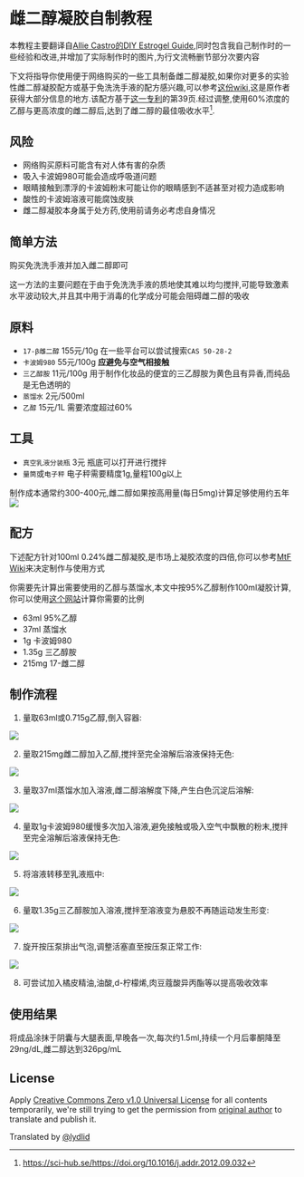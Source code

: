 # 雌二醇凝胶自制教程

本教程主要翻译自[Allie Castro的DIY Estrogel Guide](https://groups.io/g/MTFHRT/wiki/30843),同时包含我自己制作时的一些经验和改进,并增加了实际制作时的图片,为行文流畅删节部分次要内容

下文将指导你使用便于网络购买的一些工具制备雌二醇凝胶,如果你对更多的实验性雌二醇凝胶配方或基于免洗洗手液的配方感兴趣,可以参考[这份wiki](https://reddit.com/r/estrogel/wiki),这是原作者获得大部分信息的地方.该配方基于[这一专利](https://patents.google.com/patent/US20070154533A1/en)的第39页.经过调整,使用60%浓度的乙醇与更高浓度的雌二醇后,达到了雌二醇的最佳吸收水平[^1].

## 风险
- 网络购买原料可能含有对人体有害的杂质
- 吸入卡波姆980可能会造成呼吸道问题
- 眼睛接触到漂浮的卡波姆粉末可能让你的眼睛感到不适甚至对视力造成影响
- 酸性的卡波姆溶液可能腐蚀皮肤
- 雌二醇凝胶本身属于处方药,使用前请务必考虑自身情况

## 简单方法
购买免洗洗手液并加入雌二醇即可

这一方法的主要问题在于由于免洗洗手液的质地使其难以均匀搅拌,可能导致激素水平波动较大,并且其中用于消毒的化学成分可能会阻碍雌二醇的吸收

## 原料
- `17-β雌二醇` 155元/10g 在一些平台可以尝试搜索`CAS 50-28-2` 
- `卡波姆980` 55元/100g **应避免与空气相接触**
- `三乙醇胺` 11元/100g 用于制作化妆品的便宜的三乙醇胺为黄色且有异香,而纯品是无色透明的
- `蒸馏水` 2元/500ml
- `乙醇` 15元/1L 需要浓度超过60%

## 工具
- `真空乳液分装瓶` 3元 瓶底可以打开进行搅拌
- `量筒`或`电子秤` 电子秤需要精度1g,量程100g以上

制作成本通常约300-400元,雌二醇如果按高用量(每日5mg)计算足够使用约五年
![](./resources/%E5%85%A8%E5%AE%B6%E7%A6%8F%E5%B8%A6%E5%AD%97.jpg)

## 配方
下述配方针对100ml 0.24%雌二醇凝胶,是市场上凝胶浓度的四倍,你可以参考[MtF Wiki](https://mtf.wiki/zh-cn/docs/medicine/estrogen/gel/)来决定制作与使用方式

你需要先计算出需要使用的乙醇与蒸馏水,本文中按95%乙醇制作100ml凝胶计算,你可以使用[这个网站](https://ezcalc.me/alcohol-dilution-calculator/)计算你需要的比例

- 63ml 95%乙醇
- 37ml 蒸馏水
- 1g 卡波姆980
- 1.35g 三乙醇胺
- 215mg 17-雌二醇

## 制作流程
1. 量取63ml或0.715g乙醇,倒入容器:

![](./resources/%E9%85%92%E7%B2%BE.jpg)

2. 量取215mg雌二醇加入乙醇,搅拌至完全溶解后溶液保持无色:

![](./resources/%E9%9B%8C%E4%BA%8C%E9%86%87.jpg)

3. 量取37ml蒸馏水加入溶液,雌二醇溶解度下降,产生白色沉淀后溶解:

![](./resources/%E6%B0%B4.jpg)

4. 量取1g卡波姆980缓慢多次加入溶液,避免接触或吸入空气中飘散的粉末,搅拌至完全溶解后溶液保持无色:

![](./resources/%E6%BA%B6%E8%A7%A3%E5%90%8E2.jpg)

5. 将溶液转移至乳液瓶中:

![](./resources/%E5%80%92%E7%BD%AE%E4%B9%B3%E6%B6%B2%E7%93%B6.jpg)

6. 量取1.35g三乙醇胺加入溶液,搅拌至溶液变为悬胶不再随运动发生形变:

![](./resources/%E6%9C%80%E7%BB%88%E4%BA%A7%E7%89%A91.jpg)

7. 旋开按压泵排出气泡,调整活塞直至按压泵正常工作:

![](./resources/%E6%9C%80%E7%BB%88%E4%BA%A7%E7%89%A92.jpg)

8. 可尝试加入橘皮精油,油酸,d-柠檬烯,肉豆蔻酸异丙酯等以提高吸收效率

## 使用结果

将成品涂抹于阴囊与大腿表面,早晚各一次,每次约1.5ml,持续一个月后睾酮降至29ng/dL,雌二醇达到326pg/mL

## License

Apply [Creative Commons Zero v1.0 Universal License](https://raw.githubusercontent.com/lydlid/estrogel-diy-guide-zh_CN/main/LICENSE) for all contents temporarily, we're still trying to get the permission from [original author](mail://owl@owl.haus) to translate and publish it.

Translated by [@lydlid](https://twitter.com/Celes_tium)

[^1]: https://sci-hub.se/https://doi.org/10.1016/j.addr.2012.09.032
